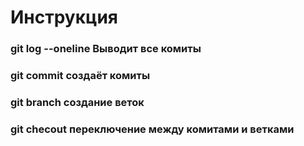 # Инструкция
### git log --oneline  Выводит все комиты 
### git commit создаёт комиты
### git branch создание веток
### git checout переключение между комитами и ветками